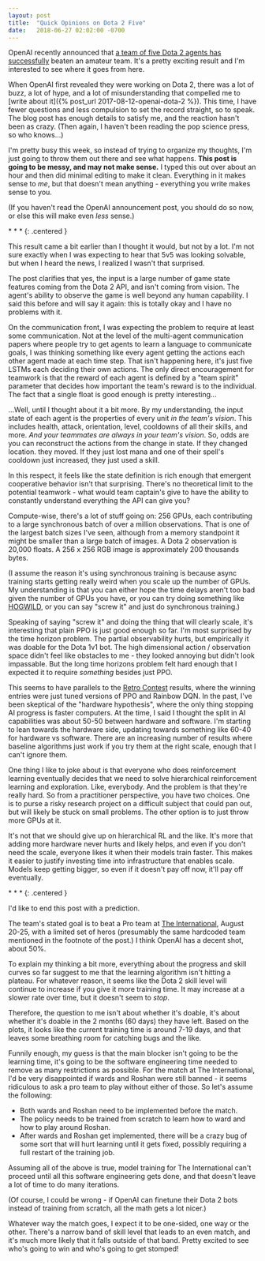 ```yaml
---
layout: post
title:  "Quick Opinions on Dota 2 Five"
date:   2018-06-27 02:02:00 -0700
---
```


OpenAI recently announced that [a team of five Dota 2 agents has successfully](https://blog.openai.com/openai-five/)
beaten an amateur team. It's a pretty exciting result and I'm interested
to see where it goes from here.

When OpenAI first revealed they were working on Dota 2, there was a lot of
buzz, a lot of hype, and a lot of misunderstanding that compelled me to
[write about it]({% post_url 2017-08-12-openai-dota-2 %}). This time, I have fewer questions and less compulsion to
set the record straight, so to speak. The blog post has enough details
to satisfy me, and the reaction hasn't been as crazy. (Then again, I haven't
been reading the pop science press, so who knows...)

I'm pretty busy this week, so instead of trying to organize my thoughts, I'm
just going to throw them out there and see what happens.
**This post is going to be messy, and may not make sense.** I typed this out
over about an hour and then did minimal editing to make it clean. Everything
in it makes sense to *me*, but that doesn't mean anything - everything you write
makes sense to you.

(If you haven't read the OpenAI announcement post, you should do so now, or else
this will make even *less* sense.)

\* \* \*
{: .centered }

This result came a bit earlier than I thought it would, but not by a lot.
I'm not sure exactly when I was expecting to hear that 5v5 was looking solvable,
but when I heard the news, I realized I wasn't that surprised.

The post clarifies that yes, the input is a large number of game state features
coming from the Dota 2 API, and isn't coming from vision. The agent's ability
to observe the game is well beyond any human capability.
I said this before and will say it again: this is totally okay and I have no
problems with it.

On the communication front, I was expecting the problem to require at least
some communication. Not at the level of the multi-agent communication papers
where people try to get agents to learn a language to communicate goals, I was
thinking something like every agent getting the actions each other agent made
at each time step. That isn't happening here, it's just five LSTMs each deciding
their own actions. The only direct encouragement for teamwork is that the reward
of each agent is defined by a "team spirit" parameter that decides how important
the team's reward is to the individual. The fact that a single float is good
enough is pretty interesting...

...Well, until I thought about it a bit more. By my understanding, the input
state of each agent is the properties of every unit *in the team's vision*.
This includes health, attack, orientation, level, cooldowns of all their skills,
and more. *And your teammates are always in your team's vision*. So, odds are
you can reconstruct the actions from the change in state. If they changed location.
they moved. If they just lost mana and one of their spell's cooldown just increased,
they just used a skill.

In this respect, it feels like the state definition is rich
enough that emergent cooperative behavior isn't that surprising. There's no
theoretical limit to the potential teamwork - what would team captain's give to
have the ability to constantly understand everything the API can give you?

Compute-wise, there's a lot of stuff going on: 256 GPUs, each contributing to a
large synchronous batch of over a million observations. That is one of the largest
batch sizes I've seen, although from a memory standpoint it might be smaller
than a large batch of images. A Dota 2 observation is 20,000 floats. A 256 x 256
RGB image is approximately 200 thousands bytes.

(I assume the reason it's using synchronous training is because async training
starts getting really weird when you scale up the number of GPUs. My understanding
is that you can either hope the time delays aren't too bad given the number of
GPUs you have, or you can try doing something like [HOGWILD](https://people.eecs.berkeley.edu/~brecht/papers/hogwildTR.pdf),
or you can say "screw it" and just do synchronous training.)

Speaking of saying "screw it" and doing the thing that will clearly scale,
it's interesting that plain PPO is just good enough so far. I'm most surprised
by the time horizon problem. The partial observability hurts, but empirically
it was doable for the Dota 1v1 bot. The high dimensional action / observation
space didn't feel like obstacles to me - they looked annoying but didn't look
impassable. But the long time horizons problem felt hard enough that I expected
it to require *something* besides just PPO.

This seems to
have parallels to the [Retro Contest](https://blog.openai.com/first-retro-contest-retrospective/)
results, where the winning entries were just tuned versions of PPO and Rainbow DQN.
In the past, I've been skeptical of the "hardware hypothesis", where the
only thing stopping AI progress is faster computers. At the time, I said I
thought the split in AI capabilities was about 50-50 between hardware and
software. I'm starting to lean towards the hardware side, updating towards
something like 60-40 for hardware vs software. There are an increasing number
of results where baseline algorithms just work if you try them at the right
scale, enough that I can't ignore them.

One thing I like to joke about is that everyone who does reinforcement learning
eventually decides that we need to solve hierarchical reinforcement learning and
exploration. Like, everybody. And the problem is that they're really hard. So
from a practitioner perspective, you have two choices. One is to purse a risky
research project on a difficult subject that could pan out, but will likely be
stuck on small problems. The other option is to just throw more GPUs at it.

It's not that we should give up on hierarchical RL and the like. It's more that
adding more hardware never hurts and likely helps, and even if you don't need
the scale, everyone likes it when their models train faster. This makes it easier
to justify investing time into infrastructure that enables scale. Models keep
getting bigger, so even if it doesn't pay off now, it'll pay off eventually.

\* \* \*
{: .centered }

I'd like to end this post with a prediction.

The team's stated goal is to beat a Pro team at [The International](https://en.wikipedia.org/wiki/The_International_(Dota_2)),
August 20-25, with a limited set of heros (presumably the same hardcoded team
mentioned in the footnote of the post.) I think OpenAI has a decent shot, about
50%.

To explain my thinking a bit more, everything about the progress and skill curves
so far suggest to me that the learning algorithm isn't hitting a plateau. For
whatever reason, it seems like the Dota 2 skill level will continue to increase
if you give it more training time. It may increase at a slower rate over time,
but it doesn't seem to *stop*.

Therefore, the question to me isn't about whether it's doable, it's about whether
it's doable in the 2 months (60 days) they have left. Based on the plots, it looks
like the current training time is around 7-19 days, and that leaves some breathing
room for catching bugs and the like.

Funnily enough, my guess is that the main blocker isn't going to be the
learning time, it's going to be the software engineering time needed to remove
as many restrictions as possible. For the match at The International, I'd be
very disappointed if wards and Roshan were still banned - it seems ridiculous to
ask a pro team to play without either of those. So let's assume the following:

* Both wards and Roshan need to be implemented before the match.
* The policy needs to be trained from scratch to learn how to ward and how to
play around Roshan.
* After wards and Roshan get implemented, there will be a crazy bug of some sort
that will hurt learning until it gets fixed, possibly requiring a full restart
of the training job.

Assuming all of the above is true, model training for The International
can't proceed until all this software engineering gets done, and that doesn't
leave a lot of time to do many iterations.

(Of course, I could be wrong - if OpenAI can finetune their Dota 2 bots instead
of training from scratch, all the math gets a lot nicer.)

Whatever way the match goes, I expect it to be one-sided, one way or the other.
There's a narrow band of skill level that leads to an even match, and it's much
more likely that it falls outside of that band.
Pretty excited to see who's going to win and who's going to get stomped!
